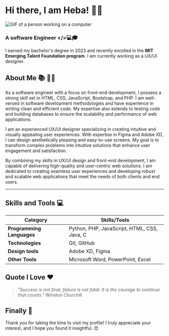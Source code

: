 
# Hi there, I am Heba! 🙋‍♀️

![GIF of a person working on a computer](https://mir-s3-cdn-cf.behance.net/9a04dbe222f9908446f411cbd266f993/86db3b66-64a5-4cf4-9c20-b7679e299db1_rwc_0x42x1584x312x1584.png?h=ec1aff411592e9281bf47001d4f2d6c8)

### **A software Engineer** </>💻🎓

I earned my bachelor's degree in 2023 and recently enrolled in the **MIT Emerging Talent Foundation program**.
I am currently working as a UX/UI designer.

## About Me 📚 👩‍🎓  

As a software engineer with a focus on front-end development, I possess a strong skill set in HTML, CSS, JavaScript, Bootstrap, and PHP. I am well-versed in software development methodologies and have experience in writing clean and efficient code. My expertise also extends to testing code and building databases to ensure the scalability and performance of web applications.

I am an experienced UX/UI designer specializing in creating intuitive and visually appealing user experiences. With expertise in Figma and Adobe XD, I can design aesthetically pleasing and easy-to-use screens. My goal is to transform complex problems into intuitive solutions that enhance user engagement and satisfaction.

By combining my skills in UX/UI design and front-end development, I am capable of delivering high-quality and user-centric web solutions. I am dedicated to creating seamless user experiences and developing robust and scalable web applications that meet the needs of both clients and end users.

---

##  Skills and Tools 💻


| Category               | Skills/Tools                          |
|------------------------|---------------------------------------|
| **Programming Languages** | Python, PHP, JavaScript, HTML, CSS, Java, C                    |
| **Technologies**   | Git, GitHub                 |
| **Design tools**        | Adobe XD, Figma                    |
| **Other Tools**          | Microsoft Word, PowerPoint, Excel             |

## Quote I Love ❤️

>
>_"Success is not final, failure is not fatal: It is the courage to continue that counts."_
Winston Churchill

## Finally 🎉

Thank you for taking the time to visit my profile! I truly appreciate your interest, and I hope you found it insightful. 😊
